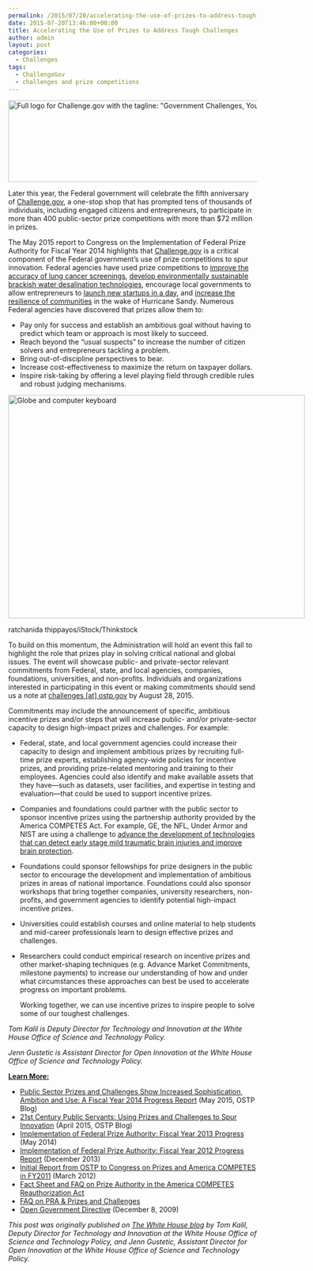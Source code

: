 ```yaml
---
permalink: /2015/07/20/accelerating-the-use-of-prizes-to-address-tough-challenges/
date: 2015-07-20T13:46:00+00:00
title: Accelerating the Use of Prizes to Address Tough Challenges
author: admin
layout: post
categories:
  - Challenges
tags:
  - ChallengeGov
  - challenges and prize competitions
---
```


<img class="aligncenter size-full wp-image-152712" src="https://s3.amazonaws.com/sitesusa/wp-content/uploads/sites/212/2014/04/600-x-165-ChallengeGov-logo.jpg" alt="Full logo for Challenge.gov with the tagline: &quot;Government Challenges, Your Solutions.&quot;" width="600" height="165" />

Later this year, the Federal government will celebrate the fifth anniversary of [Challenge.gov](https://www.challenge.gov/), a one-stop shop that has prompted tens of thousands of individuals, including engaged citizens and entrepreneurs, to participate in more than 400 public-sector prize competitions with more than $72 million in prizes.

The May 2015 report to Congress on the Implementation of Federal Prize Authority for Fiscal Year 2014 highlights that [Challenge.gov](https://www.challenge.gov/) is a critical component of the Federal government’s use of prize competitions to spur innovation. Federal agencies have used prize competitions to [improve the accuracy of lung cancer screenings](http://www.fnih.org/press/releases/fnih-support-worldwide-competition-focused-improving-accuracy-lung-cancer-screening), [develop environmentally sustainable brackish water desalination technologies](http://www.usaid.gov/news-information/press-releases/apr-22-2015-securing-water-food-grand-challenge-development-announces-winners), encourage local governments to allow entrepreneurs to [launch new startups in a day](https://www.sba.gov/about-sba/sba-initiatives/startup-day#competition), and [increase the resilience of communities](http://portal.hud.gov/hudportal/HUD?src=/sandyrebuilding/rebuildbydesign) in the wake of Hurricane Sandy. Numerous Federal agencies have discovered that prizes allow them to:

  * Pay only for success and establish an ambitious goal without having to predict which team or approach is most likely to succeed.
  * Reach beyond the “usual suspects” to increase the number of citizen solvers and entrepreneurs tackling a problem.
  * Bring out-of-discipline perspectives to bear.
  * Increase cost-effectiveness to maximize the return on taxpayer dollars.
  * Inspire risk-taking by offering a level playing field through credible rules and robust judging mechanisms.

<div id="attachment_251342" style="width: 610px" class="wp-caption aligncenter">
  <img class="size-full wp-image-251342" src="https://s3.amazonaws.com/sitesusa/wp-content/uploads/sites/212/2015/03/600-x-451-Globe-and-Computer-Keyboard-ratchanida-thippayos-iStock-Thinkstock-148465075.jpg" alt="Globe and computer keyboard" width="600" height="451" />
  
  <p class="wp-caption-text">
    ratchanida thippayos/iStock/Thinkstock
  </p>
</div>

To build on this momentum, the Administration will hold an event this fall to highlight the role that prizes play in solving critical national and global issues. The event will showcase public- and private-sector relevant commitments from Federal, state, and local agencies, companies, foundations, universities, and non-profits. Individuals and organizations interested in participating in this event or making commitments should send us a note at [challenges [at] ostp.gov](mailto:challenges@ostp.gov) by August 28, 2015.

Commitments may include the announcement of specific, ambitious incentive prizes and/or steps that will increase public- and/or private-sector capacity to design high-impact prizes and challenges. For example:

  * Federal, state, and local government agencies could increase their capacity to design and implement ambitious prizes by recruiting full-time prize experts, establishing agency-wide policies for incentive prizes, and providing prize-related mentoring and training to their employees. Agencies could also identify and make available assets that they have—such as datasets, user facilities, and expertise in testing and evaluation—that could be used to support incentive prizes.
  * Companies and foundations could partner with the public sector to sponsor incentive prizes using the partnership authority provided by the America COMPETES Act. For example, GE, the NFL, Under Armor and NIST are using a challenge to [advance the development of technologies that can detect early stage mild traumatic brain injuries and improve brain protection](http://www.nist.gov/mml/20150129_head_health.cfm).
  * Foundations could sponsor fellowships for prize designers in the public sector to encourage the development and implementation of ambitious prizes in areas of national importance. Foundations could also sponsor workshops that bring together companies, university researchers, non-profits, and government agencies to identify potential high-impact incentive prizes.
  * Universities could establish courses and online material to help students and mid-career professionals learn to design effective prizes and challenges.
  * Researchers could conduct empirical research on incentive prizes and other market-shaping techniques (e.g. Advance Market Commitments, milestone payments) to increase our understanding of how and under what circumstances these approaches can best be used to accelerate progress on important problems.
  
    Working together, we can use incentive prizes to inspire people to solve some of our toughest challenges.

_Tom Kalil is Deputy Director for Technology and Innovation at the White House Office of Science and Technology Policy._

_Jenn Gustetic is Assistant Director for Open Innovation at the White House Office of Science and Technology Policy._

<span style="text-decoration: underline"><strong>Learn More:</strong></span>

  * [Public Sector Prizes and Challenges Show Increased Sophistication, Ambition and Use: A Fiscal Year 2014 Progress Report](https://www.whitehouse.gov/blog/2015/05/08/public-sector-prizes-and-challenges-show-increased-sophistication-ambition-and-use-f) (May 2015, OSTP Blog)
  * [21st Century Public Servants: Using Prizes and Challenges to Spur Innovation](https://www.whitehouse.gov/blog/2015/04/17/21st-century-public-servants-using-prizes-and-challenges-spur-innovation) (April 2015, OSTP Blog)
  * [Implementation of Federal Prize Authority: Fiscal Year 2013 Progress](https://www.whitehouse.gov/sites/default/files/microsites/ostp/competes_prizesreport_fy13_final.pdf) (May 2014)
  * [Implementation of Federal Prize Authority: Fiscal Year 2012 Progress Report](https://www.whitehouse.gov/sites/default/files/microsites/ostp/competes_prizesreport_dec-2013.pdf) (December 2013)
  * [Initial Report from OSTP to Congress on Prizes and America COMPETES in FY2011](https://www.whitehouse.gov/sites/default/files/microsites/ostp/competes_report_on_prizes_final.pdf) (March 2012)
  * [Fact Sheet and FAQ on Prize Authority in the America COMPETES Reauthorization Act](https://cio.gov/wp-content/uploads/downloads/2012/09/Prize_Authority_in_the_America_COMPETES_Reauthorization_Act.pdf)
  * [FAQ on PRA & Prizes and Challenges](https://www.whitehouse.gov/sites/default/files/omb/assets/inforeg/challenge-and-prizes-faqs.pdf)
  * [Open Government Directive](https://www.whitehouse.gov/sites/default/files/omb/assets/memoranda_2010/m10-06.pdf) (December 8, 2009)

<div class="hdivider">
</div>

_This post was originally published on [The White House blog](https://www.whitehouse.gov/blog/2015/07/17/accelerating-use-prizes-address-tough-challenges-0) by_ _Tom Kalil, Deputy Director for Technology and Innovation at the White House Office of Science and Technology Policy, and_ _Jenn Gustetic, Assistant Director for Open Innovation at the White House Office of Science and Technology Policy._